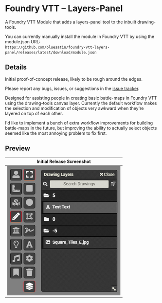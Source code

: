 # Foundry VTT – Layers-Panel
A Foundry VTT Module that adds a layers-panel tool to the inbuilt drawing-tools.

You can currently manually install the module in Foundry VTT by using the module.json URL:  
`https://github.com/bluesatin/foundry-vtt-layers-panel/releases/latest/download/module.json`

## Details
Initial proof-of-concept release, likely to be rough around the edges.

Please report any bugs, issues, or suggestions in the [issue tracker](https://github.com/bluesatin/foundry-vtt-layers-panel/issues).

Designed for assisting people in creating basic battle-maps in Foundry VTT using the drawing-tools canvas layer. Currently the default workflow makes the selection and modification of objects very awkward when they're layered on top of each other.

I'd like to implement a bunch of extra workflow improvements for building battle-maps in the future, but improving the ability to actually select objects seemed like the most annoying problem to fix first.

## Preview
| Initial Release Screenshot |
|----|
| ![Preview Screenshot](./documentation/screenshot-0_1_1.png) |